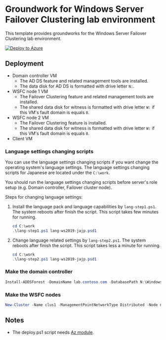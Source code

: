 # Groundwork for Windows Server Failover Clustering lab environment

This template provides groundworks for the Windows Server Failover Clustering lab environment.

[![Deploy to Azure](https://aka.ms/deploytoazurebutton)](https://portal.azure.com/#blade/Microsoft_Azure_CreateUIDef/CustomDeploymentBlade/uri/https%3A%2F%2Fraw.githubusercontent.com%2Ftksh164%2Fazure-demo-scripts-templates%2Fmaster%2Farm-templates%2Fgroundwork-wsfc%2Ftemplate.json)

## Deployment

- Domain controller VM
    - The AD DS feature and related management tools are installed.
    - The data disk for AD DS is formatted with drive letter `N:`.
- WSFC node 1 VM
    - The Failover Clustering feature and related management tools are installed.
    - The shared data disk for witness is formatted with drive letter `W:` if this VM's fault domain is equals `0`.
- WSFC node 2 VM
    - The Failover Clustering feature is installed.
    - The shared data disk for witness is formatted with drive letter `W:` if this VM's fault domain is equals `0`.
- Client VM

### Language settings changing scripts

You can use the language settings changing scripts if you want change the operating system's language settings. The language settings changing scripts for Japanese are located under the `C:\work`.

You should run the language settings changing scripts before server's role setup (e.g. Domain controller, Failover cluster node).

Steps for changing language settings:

1. Install the language pack and language capabilities by `lang-step1.ps1`. The system reboots after finish the script. This script takes few minutes for running.

    ```powershell
    cd C:\work
    .\lang-step1.ps1 lang-ws2019-jajp.psd1
    ```

2. Change language related settings by `lang-step2.ps1`. The system reboots after finish the script. This script takes less a minute for running.

    ```powershell
    cd C:\work
    .\lang-step2.ps1 lang-ws2019-jajp.psd1
    ```

### Make the domain controller

```powershell
Install-ADDSForest -DomainName lab.contoso.com -DatabasePath N:\Windows\NTDS -LogPath N:\Windows\NTDS -SysvolPath N:\Windows\SYSVOL -Force -Verbose
```

### Make the WSFC nodes

```powershell
New-Cluster -Name clus1 -ManagementPointNetworkType Distributed -Node n1,n2
```

## Notes

- The deploy.ps1 script needs [Az module](https://www.powershellgallery.com/packages/Az/).
